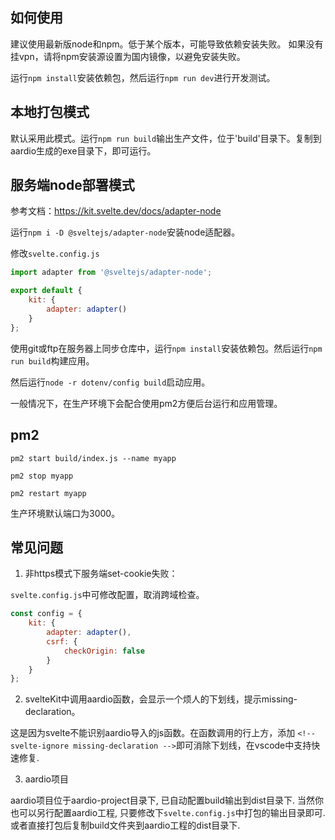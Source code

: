 ## 如何使用

建议使用最新版node和npm。低于某个版本，可能导致依赖安装失败。
如果没有挂vpn，请将npm安装源设置为国内镜像，以避免安装失败。

运行`npm install`安装依赖包，然后运行`npm run dev`进行开发测试。

## 本地打包模式

默认采用此模式。运行`npm run build`输出生产文件，位于'build'目录下。复制到aardio生成的exe目录下，即可运行。

## 服务端node部署模式

参考文档：https://kit.svelte.dev/docs/adapter-node

运行`npm i -D @sveltejs/adapter-node`安装node适配器。

修改`svelte.config.js`

```js
import adapter from '@sveltejs/adapter-node';

export default {
	kit: {
		adapter: adapter()
	}
};
```

使用git或ftp在服务器上同步仓库中，运行`npm install`安装依赖包。然后运行`npm run build`构建应用。

然后运行`node -r dotenv/config build`启动应用。

一般情况下，在生产环境下会配合使用pm2方便后台运行和应用管理。

## pm2

`pm2 start build/index.js --name myapp`

`pm2 stop myapp`

`pm2 restart myapp`

生产环境默认端口为3000。

## 常见问题

1. 非https模式下服务端set-cookie失败：

`svelte.config.js`中可修改配置，取消跨域检查。

```js
const config = {
	kit: {
		adapter: adapter(),
		csrf: {
			checkOrigin: false
		}
	}
};
```

2. svelteKit中调用aardio函数，会显示一个烦人的下划线，提示missing-declaration。

这是因为svelte不能识别aardio导入的js函数。在函数调用的行上方，添加
`<!-- svelte-ignore missing-declaration -->`即可消除下划线，在vscode中支持快速修复.

3. aardio项目

aardio项目位于aardio-project目录下, 已自动配置build输出到dist目录下.
当然你也可以另行配置aardio工程, 只要修改下`svelte.config.js`中打包的输出目录即可.
或者直接打包后复制build文件夹到aardio工程的dist目录下.

